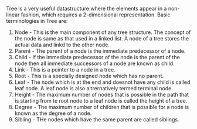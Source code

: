 Tree is a very useful datastructure where the elements appear in a non-linear fashion, which requires a 2-dimensional representation.
Basic terminologies in Tree are:
1) Node - This is the main component of any tree structure. The concept of the node is same as that used in a linked list. A node of a tree stores the actual data and linkd to the other node.
2) Parent - The parent of a node is the immediate predecessor of a node.
3) Child - If the immediate predecessor of the node is the parent of the node then all immediate successors of a node are known as child.
4) Link - This is a pointer to a node in a tree.
5) Root - This is a specially designed node which has no parent.
6) Leaf - The node which is at the end and doesnot have any child is called leaf node. A leaf node is also altrernatively termed terminal node.
7) Height - The maximum number of nodes that is possible in the path that is starting from te root node to a leaf node is called the height of a tree.
8) Degree - The maximum number of children that is possible for a node is known as the degree of a node.
9) Sibling - THe nodes which have the same parent are called siblings.
